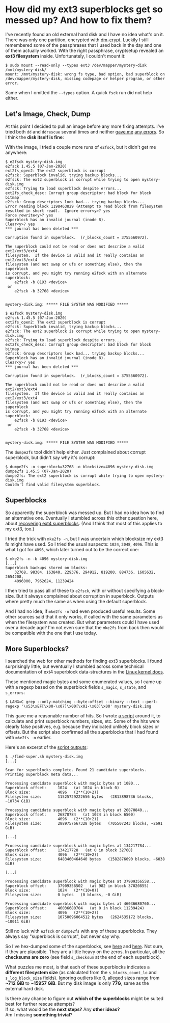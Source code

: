 How did my ext3 superblocks get so messed up? And how to fix them?
==================================================================



I've recently found an old external hard disk and I have no idea what's on it. There was only one partition, encrypted with [dm-crypt](https://www.kernel.org/doc/html/latest/admin-guide/device-mapper/dm-crypt.html). Luckily I still remembered some of the passphrases that I used back in the day and one of them actually worked.
With the right passphrase, cryptsetup revealed an **ext3 filesystem** inside. Unfortunately, I couldn't mount it:

```
$ sudo mount --read-only --types ext3 /dev/mapper/mystery-disk /mnt/mystery-disk/
mount: /mnt/mystery-disk: wrong fs type, bad option, bad superblock on /dev/mapper/mystery-disk, missing codepage or helper program, or other error.
```

Same when I omitted the `--types` option. A quick `fsck` run did not help either.



Let's Image, Check, Dump
------------------------

At this point I decided to pull an image before any more fixing attempts. I've tried both `dd` and `ddrescue` several times and neither [gave me](https://github.com/meeque/mystery-disk/blob/master/out/mystery-disk.dd.log) [any errors](https://github.com/meeque/mystery-disk/blob/master/out/mystery-disk.ddrescue.log). So I think the **disk itself is fine**:

With the image, I tried a couple more runs of `e2fsck`, but it didn't get me anywhere:

```
$ e2fsck mystery-disk.img
e2fsck 1.45.5 (07-Jan-2020)
ext2fs_open2: The ext2 superblock is corrupt
e2fsck: Superblock invalid, trying backup blocks...
e2fsck: The ext2 superblock is corrupt while trying to open mystery-disk.img
e2fsck: Trying to load superblock despite errors...
ext2fs_check_desc: Corrupt group descriptor: bad block for block bitmap
e2fsck: Group descriptors look bad... trying backup blocks...
Error reading block 1198463829 (Attempt to read block from filesystem resulted in short read).  Ignore error<y>? yes
Force rewrite<y>? yes
Superblock has an invalid journal (inode 8).
Clear<y>? yes
*** journal has been deleted ***

Corruption found in superblock.  (r_blocks_count = 3755560972).

The superblock could not be read or does not describe a valid ext2/ext3/ext4
filesystem.  If the device is valid and it really contains an ext2/ext3/ext4
filesystem (and not swap or ufs or something else), then the superblock
is corrupt, and you might try running e2fsck with an alternate superblock:
    e2fsck -b 8193 <device>
 or
    e2fsck -b 32768 <device>


mystery-disk.img: ***** FILE SYSTEM WAS MODIFIED *****
```

```
$ e2fsck mystery-disk.img
e2fsck 1.45.5 (07-Jan-2020)
ext2fs_open2: The ext2 superblock is corrupt
e2fsck: Superblock invalid, trying backup blocks...
e2fsck: The ext2 superblock is corrupt while trying to open mystery-disk.img
e2fsck: Trying to load superblock despite errors...
ext2fs_check_desc: Corrupt group descriptor: bad block for block bitmap
e2fsck: Group descriptors look bad... trying backup blocks...
Superblock has an invalid journal (inode 8).
Clear<y>? yes
*** journal has been deleted ***

Corruption found in superblock.  (r_blocks_count = 3755560972).

The superblock could not be read or does not describe a valid ext2/ext3/ext4
filesystem.  If the device is valid and it really contains an ext2/ext3/ext4
filesystem (and not swap or ufs or something else), then the superblock
is corrupt, and you might try running e2fsck with an alternate superblock:
    e2fsck -b 8193 <device>
 or
    e2fsck -b 32768 <device>


mystery-disk.img: ***** FILE SYSTEM WAS MODIFIED *****
```

The `dumpe2fs` tool didn't help either. Just complained about corrupt superblock, but didn't say why it's corrupt:

```
$ dumpe2fs -o superblock=32768 -o blocksize=4096 mystery-disk.img
dumpe2fs 1.45.5 (07-Jan-2020)
dumpe2fs: The ext2 superblock is corrupt while trying to open mystery-disk.img
Couldn't find valid filesystem superblock.
```



Superblocks
-----------

So apparently the superblock was messed up. But I had no idea how to find an alternative one. Eventually I stumbled across this other question here, about [recovering ext4 superblocks](https://unix.stackexchange.com/questions/33284/recovering-ext4-superblocks). (And I think that most of this applies to my ext3, too.)

I tried the trick with `mke2fs -n`, but I was uncertain which blocksize my ext3 fs might have used. So I tried the usual suspects: `1024`, `2048`, `4096`. This is what I got for `4096`, which later turned out to be the correct one:

```
$ mke2fs -n -b 4096 mystery-disk.img 
[...]
Superblock backups stored on blocks: 
	32768, 98304, 163840, 229376, 294912, 819200, 884736, 1605632, 2654208, 
	4096000, 7962624, 11239424
```

I then tried to pass all of these to `e2fsck`, with or without specifying a block-size. But it always complained about corruption in superblock. Outputs where pretty much the same as when using the default superblock.

And I had no idea, if `mke2fs -n` had even produced useful results. Some other sources said that it only works, if called with the same parameters as when the filesystem was created. But what parameters could I have used over a decade ago? I'm not even sure that the `mke2fs` from back then would be compatible with the one that I use today.



More Superblocks?
-----------------

I searched the web for other methods for finding ext3 superblocks. I found surprisingly little, but eventually I stumbled across some technical documentation of ext4 superblock data-structures in the [Linux kernel docs](https://www.kernel.org/doc/html/latest/filesystems/ext4/globals.html).

These mentioned magic bytes and some enumerated values, so I came up with a regexp based on the superblock fields `s_magic`, `s_state`, and `s_errors`:

```
$ LANG=C grep --only-matching --byte-offset --binary --text --perl-regexp '\x53\xEF[\x00-\x07]\x00[\x01-\x03]\x00' mystery-disk.img
```

This gave me a reasonable number of hits. So I wrote [a script](https://github.com/meeque/mystery-disk/blob/master/find-super.sh) around it, to calculate and print superblock numbers, sizes, etc. Some of the hits were clearly false positives, e.g. because they indicated unlikely block sizes or offsets. But the script also confirmed all the superblocks that I had found with `mke2fs -n` earlier.

Here's an excerpt of the [script outputs](https://github.com/meeque/mystery-disk/blob/master/out/mystery-disk.find-super.log):

```
$ ./find-super.sh mystery-disk.img
[...]

Scan for superblocks complete. Found 21 candidate superblocks.
Printing superblock meta data...

Processing candidate superblock with magic bytes at 1080...
Superblock offset:     1024   (at 1024 in block 0)
Block size:            4096   (2**(10+2))
Filesystem size:       11525729222656 bytes   (2813898736 blocks, ~10734 GiB)

Processing candidate superblock with magic bytes at 26870840...
Superblock offset:     26870784   (at 1024 in block 6560)
Block size:            4096   (2**(10+2))
Filesystem size:       2889757667328 bytes   (705507243 blocks, ~2691 GiB)

[...]

Processing candidate superblock with magic bytes at 134217784...
Superblock offset:     134217728   (at 0 in block 32768)
Block size:            4096   (2**(10+2))
Filesystem size:       6483460464640 bytes   (1582876090 blocks, ~6038 GiB)

[...]

Processing candidate superblock with magic bytes at 37909356558...
Superblock offset:     37909356502   (at 982 in block 37020855)
Block size:            1024   (2**(10+0))
Filesystem size:       0 bytes   (0 blocks, ~0 GiB)

Processing candidate superblock with magic bytes at 46036680760...
Superblock offset:     46036680704   (at 0 in block 11239424)
Block size:            4096   (2**(10+2))
Filesystem size:       10750096064512 bytes   (2624535172 blocks, ~10011 GiB)
```

Still no luck with `e2fsck` or `dumpe2fs` with any of these superblocks. They always say "superblock is corrupt", but never say why.

So I've hex-dumped some of the superblocks, see [here](https://github.com/meeque/mystery-disk/blob/master/out/mystery-disk.hexdump-superblock-0.log) and [here](https://github.com/meeque/mystery-disk/blob/master/out/mystery-disk.hexdump-superblock-32768.log). Not sure, if they are plausible. They are a little heavy on the zeros. In particular, all the **checksums are zero** (see field `s_checksum` at the end of each superblock).

What puzzles me most, is that each of these superblocks indicates a **different filesystem size** (as calculated from the `s_blocks_count_lo` and `s_log_block_size` fields). Ignoring outliers like 0, alleged sizes range from **~712 GiB** to **~15957 GiB**. But my disk image is only **77G**, same as the external hard disk.

Is there any chance to figure out **which of the superblocks** might be suited best for further rescue attempts?  
If so, what would be the **next steps?**
Any **other ideas?**  
Am I missing **something trivial**?  

